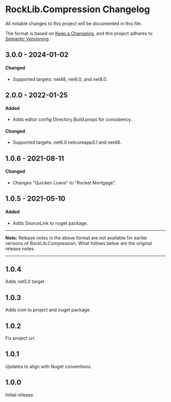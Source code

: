 # RockLib.Compression Changelog

All notable changes to this project will be documented in this file.

The format is based on [Keep a Changelog](https://keepachangelog.com/en/1.0.0/),
and this project adheres to [Semantic Versioning](https://semver.org/spec/v2.0.0.html).

## 3.0.0 - 2024-01-02

#### Changed

- Supported targets: net48, net6.0, and net8.0.

## 2.0.0 - 2022-01-25

#### Added

- Adds editor config Directory.Build.props for consistency.

#### Changed

- Supported targets: net6.0 netcoreapp3.1 and net48.

## 1.0.6 - 2021-08-11

#### Changed

- Changes "Quicken Loans" to "Rocket Mortgage".

## 1.0.5 - 2021-05-10

#### Added

- Adds SourceLink to nuget package.

----

**Note:** Release notes in the above format are not available for earlier versions of
RockLib.Compression. What follows below are the original release notes.

----

## 1.0.4

Adds net5.0 target

## 1.0.3

Adds icon to project and nuget package.

## 1.0.2

Fix project url.

## 1.0.1

Updates to align with Nuget conventions.

## 1.0.0

Initial release.
